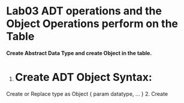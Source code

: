 # Lab03 ADT operations and the Object Operations perform on the Table

**Create Abstract Data Type and create Object in the table.**

1. Create ADT Object Syntax:
   =========================
  Create or Replace type <type-name> as Object {
    param datatype,
     ...
   }
2. Create 
